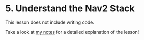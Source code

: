 # 5. Understand the Nav2 Stack

This lesson does not include writing code. <br/>

Take a look at [my notes](https://github.com/AlePuglisi/navigation-learning/blob/main/nav2-course/5-architecture/Lesson5_Nav2Architecture.pdf) for a detailed explanation of the lesson!
